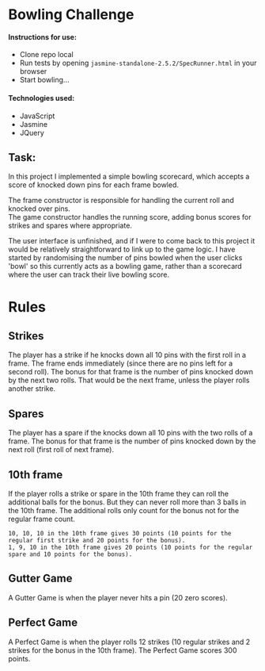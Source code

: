 
Bowling Challenge
=================

#### Instructions for use:
  - Clone repo local
  - Run tests by opening ```jasmine-standalone-2.5.2/SpecRunner.html``` in your browser
  - Start bowling...

#### Technologies used:
  - JavaScript
  - Jasmine
  - JQuery

Task:
-----

In this project I implemented a simple bowling scorecard, which accepts a score of knocked down pins for each frame bowled.  
  
The frame constructor is responsible for handling the current roll and knocked over pins.  
The game constructor handles the running score, adding bonus scores for strikes and spares where appropriate.  

The user interface is unfinished, and if I were to come back to this project it would be relatively straightforward to link up to the game logic. I have started by randomising the number of pins bowled when the user clicks 'bowl' so this currently acts as a bowling game, rather than a scorecard where the user can track their live bowling score.


# Rules

## Strikes

The player has a strike if he knocks down all 10 pins with the first roll in a frame. The frame ends immediately (since there are no pins left for a second roll). The bonus for that frame is the number of pins knocked down by the next two rolls. That would be the next frame, unless the player rolls another strike.

## Spares

The player has a spare if the knocks down all 10 pins with the two rolls of a frame. The bonus for that frame is the number of pins knocked down by the next roll (first roll of next frame).

## 10th frame

If the player rolls a strike or spare in the 10th frame they can roll the additional balls for the bonus. But they can never roll more than 3 balls in the 10th frame. The additional rolls only count for the bonus not for the regular frame count.

    10, 10, 10 in the 10th frame gives 30 points (10 points for the regular first strike and 20 points for the bonus).
    1, 9, 10 in the 10th frame gives 20 points (10 points for the regular spare and 10 points for the bonus).

## Gutter Game

A Gutter Game is when the player never hits a pin (20 zero scores).

## Perfect Game

A Perfect Game is when the player rolls 12 strikes (10 regular strikes and 2 strikes for the bonus in the 10th frame). The Perfect Game scores 300 points.
